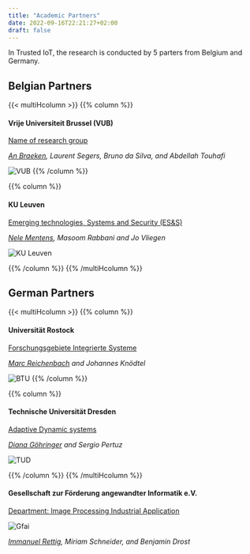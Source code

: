 ```yaml
---
title: "Academic Partners"
date: 2022-09-16T22:21:27+02:00
draft: false
---
```


In Trusted IoT, the research is conducted by 5 parters from Belgium and Germany.


## Belgian Partners

{{< multiHcolumn >}}
{{% column %}}

#### Vrije Universiteit Brussel (VUB)
[Name of research group](https://www.vub.be)

<i><u>An Braeken</u>, Laurent Segers, Bruno da Silva, and Abdellah Touhafi</i>

![VUB](/images/logo_vub.png)
{{% /column %}}

{{% column %}}
####  KU Leuven

[Emerging technologies, Systems and Security (ES&S)](https://iiw.kuleuven.be/onderzoek/ess)

<i><u>Nele Mentens</u>, Masoom Rabbani and Jo Vliegen</i>

![KU Leuven](/images/logo_kuleuven.png)

{{% /column %}}
{{% /multiHcolumn %}}


## German Partners

{{< multiHcolumn >}}
{{% column %}}
#### Universität Rostock
[Forschungsgebiete Integrierte Systeme](#)

<i><u>Marc Reichenbach</u> and Johannes Knödtel</i>

![BTU](/images/logo_uor.png)
{{% /column %}}


{{% column %}}
####  Technische Universität Dresden
[Adaptive Dynamic systems](https://tu-dresden.de/ing/informatik/ti/ads)

<i><u>Diana Göhringer</u> and Sergio Pertuz</i>

![TUD](/images/logo_tud.png)

{{% /column %}}
{{% /multiHcolumn %}}



#### Gesellschaft zur Förderung angewandter Informatik e.V.
[Department: Image Processing Industrial Application](https://www.gfai.de/forschung/bereiche/bildverarbeitung-industrielle-anwendungen)

![Gfai](/images/logo_gfai.png)

<i><u>Immanuel Rettig</u>, Miriam Schneider, and Benjamin Drost</i>

<!-- bakalova@gfai.de
drost@gfai.de
pueschel@gfai.de -->